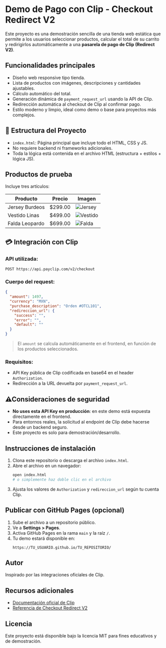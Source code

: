 # Demo de Pago con Clip - Checkout Redirect V2

Este proyecto es una demostración sencilla de una tienda web estática que permite a los usuarios seleccionar productos, calcular el total de su carrito y redirigirlos automáticamente a una **pasarela de pago de Clip (Redirect V2)**.

##  Funcionalidades principales

- Diseño web responsive tipo tienda.
- Lista de productos con imágenes, descripciones y cantidades ajustables.
- Cálculo automático del total.
- Generación dinámica de `payment_request_url` usando la API de Clip.
- Redirección automática al checkout de Clip al confirmar pago.
- Estilo moderno y limpio, ideal como demo o base para proyectos más complejos.

## 🧾 Estructura del Proyecto

- `index.html`: Página principal que incluye todo el HTML, CSS y JS.
- No requiere backend ni frameworks adicionales.
- Toda la lógica está contenida en el archivo HTML (estructura + estilos + lógica JS).

## Productos de prueba

Incluye tres artículos:

| Producto         | Precio  | Imagen                                                  |
|------------------|---------|----------------------------------------------------------|
| Jersey Burdeos   | $299.00 | ![Jersey](https://dcdn-us.mitiendanube.com/stores/005/471/805/products/1725538674403-ab533c801bd44d574d17314445515197-1024-1024.webp) |
| Vestido Linas    | $499.00 | ![Vestido](https://dcdn-us.mitiendanube.com/stores/005/471/805/products/14-1e83126b0ec6a148ff17314443478040-1024-1024.webp) |
| Falda Leopardo   | $699.00 | ![Falda](https://dcdn-us.mitiendanube.com/stores/005/471/805/products/1729615360945-150x150-9cd526d1ed0526944217314441101237-1024-1024.webp) |

## 💳 Integración con Clip

### API utilizada:
`POST https://api.payclip.com/v2/checkout`

### Cuerpo del request:
```json
{
  "amount": 1497,
  "currency": "MXN",
  "purchase_description": "Orden #OTCL101",
  "redireccion_url": {
    "success": "",
    "error": "",
    "default": ""
  }
}
```

> El `amount` se calcula automáticamente en el frontend, en función de los productos seleccionados.

### Requisitos:
- API Key pública de Clip codificada en base64 en el header `Authorization`.
- Redirección a la URL devuelta por `payment_request_url`.

## ⚠Consideraciones de seguridad

- **No uses esta API Key en producción**: en este demo está expuesta directamente en el frontend.
- Para entornos reales, la solicitud al endpoint de Clip debe hacerse desde un backend seguro.
- Este proyecto es solo para demostración/desarrollo.

## Instrucciones de instalación

1. Clona este repositorio o descarga el archivo `index.html`.
2. Abre el archivo en un navegador:
   ```bash
   open index.html
   # o simplemente haz doble clic en el archivo
   ```
3. Ajusta los valores de `Authorization` y `redireccion_url` según tu cuenta Clip.

## Publicar con GitHub Pages (opcional)

1. Sube el archivo a un repositorio público.
2. Ve a **Settings > Pages**.
3. Activa GitHub Pages en la rama `main` y la raíz `/`.
4. Tu demo estará disponible en:
   ```
   https://TU_USUARIO.github.io/TU_REPOSITORIO/
   ```

##  Autor

Inspirado por las integraciones oficiales de Clip.

## Recursos adicionales

- [Documentación oficial de Clip](https://developer.clip.mx)
- [Referencia de Checkout Redirect V2](https://developer.clip.mx/reference/redirect-v2)

## Licencia

Este proyecto está disponible bajo la licencia MIT para fines educativos y de demostración.
